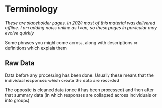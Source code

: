 # Terminology

<div class="info">
<p><em>These are placeholder pages. In 2020 most of this material was delivered offline. I am adding notes online as I can, so these pages in particular may evolve quickly</em></p>
</div>

Some phrases you might come across, along with descriptions or definitions which explain them

## Raw Data

Data before any processing has been done. Usually these means that the individual responses which create the data are recorded

The opposite is cleaned data (once it has been processed) and then after that summary data (in which responses are collapsed across individuals or into groups)
